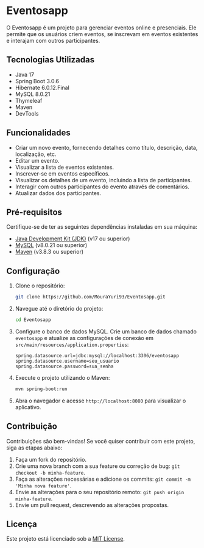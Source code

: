 
# Eventosapp

O Eventosapp é um projeto para gerenciar eventos online e presenciais. Ele permite que os usuários criem eventos, se inscrevam em eventos existentes e interajam com outros participantes.

## Tecnologias Utilizadas

- Java 17
- Spring Boot 3.0.6
- Hibernate 6.0.12.Final
- MySQL 8.0.21
- Thymeleaf
- Maven
- DevTools

## Funcionalidades

- Criar um novo evento, fornecendo detalhes como título, descrição, data, localização, etc.
- Editar um evento.
- Visualizar a lista de eventos existentes.
- Inscrever-se em eventos específicos.
- Visualizar os detalhes de um evento, incluindo a lista de participantes.
- Interagir com outros participantes do evento através de comentários.
- Atualizar dados dos participantes.

## Pré-requisitos

Certifique-se de ter as seguintes dependências instaladas em sua máquina:

- [Java Development Kit (JDK)](https://www.oracle.com/java/technologies/javase-jdk17-downloads.html) (v17 ou superior)
- [MySQL](https://www.mysql.com) (v8.0.21 ou superior)
- [Maven](https://maven.apache.org) (v3.8.3 ou superior)

## Configuração

1. Clone o repositório:

   ```bash
   git clone https://github.com/MouraYuri93/Eventosapp.git
   ```

2. Navegue até o diretório do projeto:

   ```bash
   cd Eventosapp
   ```

3. Configure o banco de dados MySQL. Crie um banco de dados chamado `eventosapp` e atualize as configurações de conexão em `src/main/resources/application.properties`:

   ```
   spring.datasource.url=jdbc:mysql://localhost:3306/eventosapp
   spring.datasource.username=seu_usuario
   spring.datasource.password=sua_senha
   ```

4. Execute o projeto utilizando o Maven:

   ```bash
   mvn spring-boot:run
   ```

5. Abra o navegador e acesse `http://localhost:8080` para visualizar o aplicativo.

## Contribuição

Contribuições são bem-vindas! Se você quiser contribuir com este projeto, siga as etapas abaixo:

1. Faça um fork do repositório.
2. Crie uma nova branch com a sua feature ou correção de bug: `git checkout -b minha-feature`.
3. Faça as alterações necessárias e adicione os commits: `git commit -m 'Minha nova feature'`.
4. Envie as alterações para o seu repositório remoto: `git push origin minha-feature`.
5. Envie um pull request, descrevendo as alterações propostas.

## Licença

Este projeto está licenciado sob a [MIT License](LICENSE).
